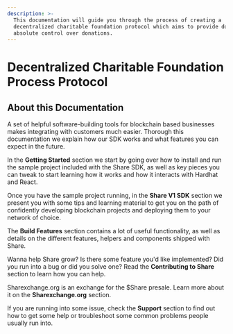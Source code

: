 ```yaml
---
description: >-
  This documentation will guide you through the process of creating a
  decentralized charitable foundation protocol which aims to provide donors
  absolute control over donations.
---
```


# Decentralized Charitable Foundation Process Protocol

## About this Documentation

A set of helpful software-building tools for blockchain based businesses makes integrating with customers much easier. Thorough this documentation we explain how our SDK works and what features you can expect in the future.

In the **Getting Started** section we start by going over how to install and run the sample project included with the Share SDK, as well as key pieces you can tweak to start learning how it works and how it interacts with Hardhat and React.

Once you have the sample project running, in the **Share V1 SDK** section we present you with some tips and learning material to get you on the path of confidently developing blockchain projects and deploying them to your network of choice.

The **Build Features** section contains a lot of useful functionality, as well as details on the different features, helpers and components shipped with Share.

Wanna help Share grow? Is there some feature you'd like implemented? Did you run into a bug or did you solve one? Read the **Contributing to Share** section to learn how you can help.

Sharexchange.org is an exchange for the $Share presale. Learn more about it on the **Sharexchange.org** section.

If you are running into some issue, check the **Support** section to find out how to get some help or troubleshoot some common problems people usually run into.

